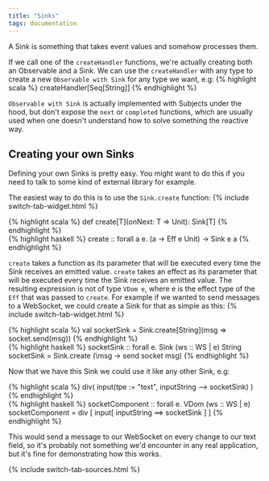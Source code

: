 ```yaml
---
title: "Sinks"
tags: documentation
---
```


A Sink is something that takes event values and somehow processes them.

If we call one of the `createHandler` functions, we're actually creating both an Observable and a Sink.
We can use the `createHandler` with any type to create a new `Observable with Sink` for any type we want, e.g:
{% highlight scala %}
createHandler[Seq[String]]
{% endhighlight %}

`Observable with Sink` is actually implemented with Subjects under the hood,
but don't expose the `next` or `completed` functions,
which are usually used when one doesn't understand how to solve something the reactive way.


## Creating your own Sinks

Defining your own Sinks is pretty easy. You might want to do this if you need to talk to some kind of external library for example.

The easiest way to do this is to use the `Sink.create` function:
{% include switch-tab-widget.html %}
<div class="lang-specific scala">
{% highlight scala %}
def create[T](onNext: T => Unit): Sink[T]
{% endhighlight %}
</div>
<div class="lang-specific purescript">
{% highlight haskell %}
create :: forall a e. (a -> Eff e Unit) -> Sink e a
{% endhighlight %}
</div>

<span class="lang-specific scala">`create` takes a function as its parameter that will be executed every time the Sink receives an emitted value.</span>
<span class="lang-specific purescript">`create` takes an effect as its parameter that will be executed every time the Sink receives an emitted value. The resulting expression is not of type `VDom e`, where e is the effect type of the `Eff` that was passed to `create`.</span>
For example if we wanted to send messages to a WebSocket, we could create a Sink for that as simple as this:
{% include switch-tab-widget.html %}
<div class="lang-specific scala">
{% highlight scala %}
val socketSink = Sink.create[String](msg => socket.send(msg))
{% endhighlight %}
</div>
<div class="lang-specific purescript">
{% highlight haskell %}
socketSink :: forall e. Sink (ws :: WS | e) String
socketSink = Sink.create (\msg -> send socket msg)
{% endhighlight %}
</div>

Now that we have this Sink we could use it like any other Sink, e.g:

<div class="lang-specific scala">
{% highlight scala %}
div(
  input(tpe := "text", inputString --> socketSink)
)
{% endhighlight %}
</div>
<div class="lang-specific purescript">
{% highlight haskell %}
socketComponent :: forall e. VDom (ws :: WS | e)
socketComponent =
  div [ input[ inputString ==> socketSink ] ]
{% endhighlight %}
</div>

This would send a message to our WebSocket on every change to our text field, so it's probably not something we'd encounter in any real application, but it's fine for demonstrating how this works.

{% include switch-tab-sources.html %}
